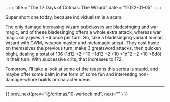 +++
title = "The 12 Days of Critmas: The Wizard"
date = "2022-01-05"
+++

Super short one today, because individualism is a scam.
<!-- more -->

The only damage increasing wizard subclasses are bladesinging and war magic, and of these bladesinging offers a whole extra attack, whereas war magic only gives a +4 once per turn. So, take a bladesinging variant human wizard with GWM, weapon master and metamagic adept. They cast haste on themselves the previous turn, make 3 greatsword attacks, then quicken blight, dealing a total of 136 (1d12 +2 +10 +1d12 +2 +10 +1d12 +2 +10 +8d8) in their turn. With successive crits, that increases to 172.

Tomorrow, I’ll take a look at some of the reasons this series is stupid, and maybe offer some balm in the form of some fun and interesting non-damage-whore builds or character ideas.
***

{{ prev_next(prev="@/critmas/10-warlock.md", next="" ) }}
